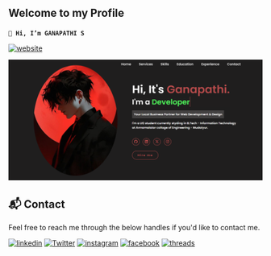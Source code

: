 ## Welcome to my Profile

**`
👋 Hi, I’m GANAPATHI S
`**


[![website](https://img.shields.io/badge/visit-FF0000?style=for-the-badge&logo=website&logoColor=white)](https://ganapathi.vercel.app/)

![screenshot](https://github.com/svganapathi/svganapathi/blob/main/screenshot.png)

<h2>📬 Contact</h2>

Feel free to reach me through the below handles if you'd like to contact me.

[![linkedin](https://img.shields.io/badge/LinkedIn-0077B5?style=for-the-badge&logo=linkedin&logoColor=white)](https://www.linkedin.com/in/jigar-sablee)
[![Twitter](https://img.shields.io/badge/X_(twitter)-000000?style=for-the-badge&logo=x&logoColor=white)](https://www.x.com/sv_ganapathi)
[![instagram](https://img.shields.io/badge/Instagram-E4405F?style=for-the-badge&logo=instagram&logoColor=white)](https://www.instagram.com/sv_ganapathi)
[![facebook](https://img.shields.io/badge/Facebook-316FF6?style=for-the-badge&logo=facebook&logoColor=white)](https://www.facebook.com/ganapathiofficial)
[![threads](https://img.shields.io/badge/threads-000000?style=for-the-badge&logo=threads&logoColor=white)](https://www.threads.net/@sv_ganapathi)

